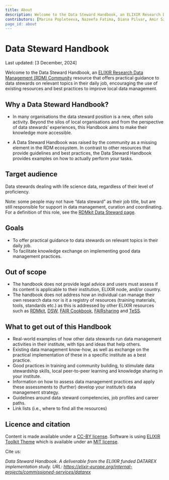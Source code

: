 ```yaml
---
title: About
description: Welcome to the Data Steward Handbook, an ELIXIR Research Data Management (RDM) Community resource that offers practical guidance to data stewards on relevant topics in their daily job, encouraging the use of existing resources and best practices to improve local data management.
contributors: [Marina Popleteeva, Nazeefa Fatima, Diana Pilvar, Amir Szitenberg, Niclas Jareborg, Helena Schnitzer, Flavio Licciulli, Carmen Reverté, Bojan Kverh, Teresa D'Altri, Paulette Lieby, Gil Poiares-Oliveira, Jeanne Wilbrandt, Katharina Heil, Elin Kronander]
page_id: about
---
```


# Data Steward Handbook
Last updated: [3 December, 2024]

Welcome to the Data Steward Handbook, an [ELIXIR Research Data Management (RDM) Community](https://elixir-europe.org/communities/research-data-management) resource that offers practical guidance to data stewards on relevant topics in their daily job, encouraging the use of existing resources and best practices to improve local data management.

## Why a Data Steward Handbook?

* In many organisations the data steward position is a new, often solo activity. Beyond the silos of local organisations and from the perspective of data stewards’ experiences, this Handbook aims to make their knowledge more accessible.

* A Data Steward Handbook was raised by the community as a missing element in the RDM ecosystem. In contrast to other resources that provide guidelines and best practices, the Data Steward Handbook provides examples on how to actually perform your tasks. 

## Target audience 

Data stewards dealing with life science data, regardless of their level of proficiency. 

Note: some people may not have “data steward” as their job title, but are still responsible for support in data management, curation and coordinating. For a definition of this role, see the [RDMkit Data Steward page](https://rdmkit.elixir-europe.org/data_steward).

## Goals

* To offer practical guidance to data stewards on relevant topics in their daily job.
* To facilitate knowledge exchange on implementing good data management practices. 

## Out of scope

* The handbook does not provide legal advice and users must assess if its content is applicable to their institution, ELIXIR node, and/or country. 
* The handbook does not address how an individual can manage their own research data nor is it a registry of resources (training materials, tools, standards etc.) as this is addressed by other ELIXIR resources such as [RDMkit](https://rdmkit.elixir-europe.org/), [DSW](https://ds-wizard.org/), [FAIR Cookbook](https://faircookbook.elixir-europe.org/content/home.html), [FAIRsharing](https://fairsharing.org/) and [TeSS](https://tess.elixir-europe.org/).

## What to get out of this Handbook

* Real-world examples of how other data stewards run data management activities in their institute, with tips and ideas that help others.
* Existing data management know-how, as well as exchange on the practical implementation of these in a specific institute as a best practice. 
* Good practices in training and community building, to stimulate data stewardship skills, local peer-to-peer learning and knowledge sharing in your institute.
* Information on how to assess data management practices and apply these assessments to (further) develop your institute’s data management strategy.
* Guidelines around data steward competencies, job profiles and career paths.
* Link lists (i.e., where to find all the resources)

## Licence and citation

Content is made available under a [CC-BY license](https://creativecommons.org/licenses/by/4.0/). Software is using [ELIXIR Toolkit Theme](https://elixir-belgium.github.io/elixir-toolkit-theme/) which is available under an [MIT license](https://opensource.org/license/mit). <!--For full details on licensing, please visit our License document -->

Cite us: 

*Data Steward Handbook. A deliverable from the ELIXIR funded DATAREX implementation study. URL: https://elixir-europe.org/internal-projects/commissioned-services/datarex*
